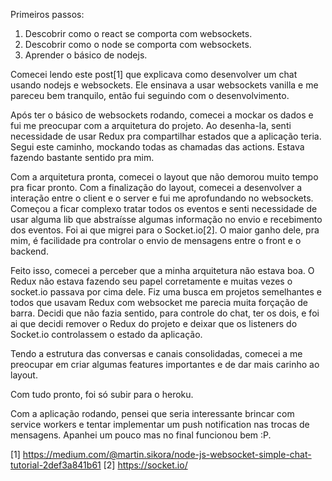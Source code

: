 Primeiros passos:

1) Descobrir como o react se comporta com websockets.
2) Descobrir como o node se comporta com websockets.
3) Aprender o básico de nodejs.

Comecei lendo este post[1] que explicava como desenvolver um chat usando nodejs e websockets. Ele ensinava a usar websockets vanilla e me pareceu bem tranquilo, então fui seguindo com o desenvolvimento.

Após ter o básico de websockets rodando, comecei a mockar os dados e fui me preocupar com a arquitetura do projeto. Ao desenha-la, senti necessidade de usar Redux pra compartilhar estados que a aplicação teria. Segui este caminho, mockando todas as chamadas das actions. Estava fazendo bastante sentido pra mim.

Com a arquitetura pronta, comecei o layout que não demorou muito tempo pra ficar pronto.
Com a finalização do layout, comecei a desenvolver a interação entre o client e o server e fui me aprofundando no websockets. Começou a ficar complexo tratar todos os eventos e senti necessidade de usar alguma lib que abstraísse algumas informação no envio e recebimento dos eventos. Foi ai que migrei para o Socket.io[2].
O maior ganho dele, pra mim, é facilidade pra controlar o envio de mensagens entre o front e o backend.

Feito isso, comecei a perceber que a minha arquitetura não estava boa. O Redux não estava fazendo seu papel corretamente e muitas vezes o socket.io passava por cima dele. Fiz uma busca em projetos semelhantes e todos que usavam Redux com websocket me parecia muita forçação de barra. Decidi que não fazia sentido, para controle do chat, ter os dois, e foi ai que decidi remover o Redux do projeto e deixar que os listeners do Socket.io controlassem o estado da aplicação.

Tendo a estrutura das conversas e canais consolidadas, comecei a me preocupar em criar algumas features importantes e de dar mais carinho ao layout.

Com tudo pronto, foi só subir para o heroku.

Com a aplicação rodando, pensei que seria interessante brincar com service workers e tentar implementar um push notification nas trocas de mensagens. Apanhei um pouco mas no final funcionou bem :P.

[1] https://medium.com/@martin.sikora/node-js-websocket-simple-chat-tutorial-2def3a841b61
[2] https://socket.io/
